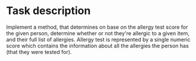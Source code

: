 # Task description

Implement a method, that determines on base on the allergy test score for the given person, determine whether or not they're allergic to a given item, and their full list of allergies. Allergy test is represented by a single numeric score which contains the information about all the allergies the person has (that they were tested for).

